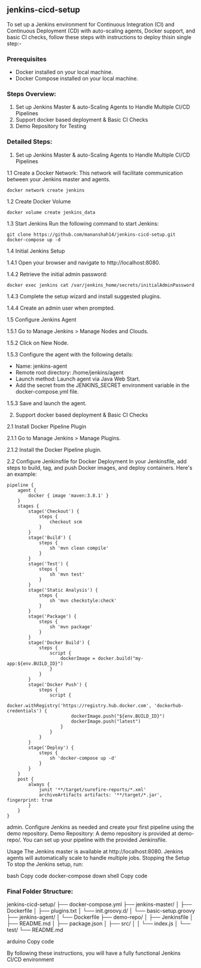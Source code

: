 ## jenkins-cicd-setup

To set up a Jenkins environment for Continuous Integration (CI) and Continuous Deployment (CD) with auto-scaling agents, Docker support, and basic CI checks, follow these steps with instructions to deploy thisin single step:-

### Prerequisites
- Docker installed on your local machine.
- Docker Compose installed on your local machine.

### Steps Overview:
  1. Set up Jenkins Master & auto-Scaling Agents to Handle Multiple CI/CD Pipelines
  2. Support docker based deployment & Basic CI Checks
  3. Demo Repository for Testing
    
    
### Detailed Steps:
1.  Set up Jenkins Master & auto-Scaling Agents to Handle Multiple CI/CD Pipelines
   
1.1 Create a Docker Network: This network will facilitate communication between your Jenkins master and agents.

```
docker network create jenkins
```
1.2 Create Docker Volume

```
docker volume create jenkins_data
```

1.3 Start Jenkins
Run the following command to start Jenkins:
```
git clone https://github.com/mananshah14/jenkins-cicd-setup.git
docker-compose up -d
```
1.4 Initial Jenkins Setup

1.4.1 Open your browser and navigate to http://localhost:8080.

1.4.2 Retrieve the initial admin password:
```
docker exec jenkins cat /var/jenkins_home/secrets/initialAdminPassword
```
1.4.3 Complete the setup wizard and install suggested plugins.

1.4.4 Create an admin user when prompted.

1.5 Configure Jenkins Agent

1.5.1 Go to Manage Jenkins > Manage Nodes and Clouds.

1.5.2 Click on New Node.

1.5.3 Configure the agent with the following details:
   - Name: jenkins-agent
   - Remote root directory: /home/jenkins/agent
   - Launch method: Launch agent via Java Web Start.
   - Add the secret from the JENKINS_SECRET environment variable in the docker-compose.yml file.

1.5.3 Save and launch the agent.


2. Support docker based deployment & Basic CI Checks

2.1 Install Docker Pipeline Plugin

2.1.1 Go to Manage Jenkins > Manage Plugins.

2.1.2 Install the Docker Pipeline plugin.

2.2 Configure Jenkinsfile for Docker Deployment
In your Jenkinsfile, add steps to build, tag, and push Docker images, and deploy containers. Here's an example:
```
pipeline {
    agent {
        docker { image 'maven:3.8.1' }
    }
    stages {
        stage('Checkout') {
            steps {
                checkout scm
            }
        }
        stage('Build') {
            steps {
                sh 'mvn clean compile'
            }
        }
        stage('Test') {
            steps {
                sh 'mvn test'
            }
        }
        stage('Static Analysis') {
            steps {
                sh 'mvn checkstyle:check'
            }
        }
        stage('Package') {
            steps {
                sh 'mvn package'
            }
        }
        stage('Docker Build') {
            steps {
                script {
                    dockerImage = docker.build("my-app:${env.BUILD_ID}")
                }
            }
        }
        stage('Docker Push') {
            steps {
                script {
                    docker.withRegistry('https://registry.hub.docker.com', 'dockerhub-credentials') {
                        dockerImage.push("${env.BUILD_ID}")
                        dockerImage.push("latest")
                    }
                }
            }
        }
        stage('Deploy') {
            steps {
                sh 'docker-compose up -d'
            }
        }
    }
    post {
        always {
            junit '**/target/surefire-reports/*.xml'
            archiveArtifacts artifacts: '**/target/*.jar', fingerprint: true
        }
    }
}
```


   






admin.
Configure Jenkins as needed and create your first pipeline using the demo repository.
Demo Repository:
A demo repository is provided at demo-repo/. You can set up your pipeline with the provided Jenkinsfile.

Usage
The Jenkins master is available at http://localhost:8080.
Jenkins agents will automatically scale to handle multiple jobs.
Stopping the Setup
To stop the Jenkins setup, run:

bash
Copy code
docker-compose down
shell
Copy code

### Final Folder Structure:
jenkins-cicd-setup/
├── docker-compose.yml
├── jenkins-master/
│ ├── Dockerfile
│ ├── plugins.txt
│ └── init.groovy.d/
│ └── basic-setup.groovy
├── jenkins-agent/
│ └── Dockerfile
├── demo-repo/
│ ├── Jenkinsfile
│ ├── README.md
│ ├── package.json
│ ├── src/
│ │ └── index.js
│ └── test/
└── README.md

arduino
Copy code

By following these instructions, you will have a fully functional Jenkins CI/CD environment 
